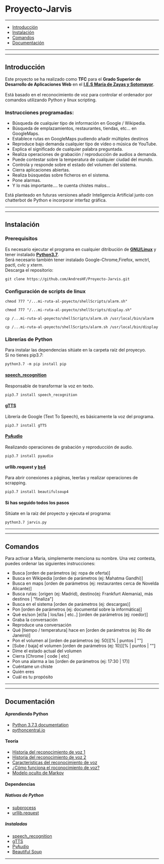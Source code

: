 # Proyecto-Jarvis
---

- [Introducción](#introducción)
- [Instalación](#instalación)
- [Comandos](#comandos)
- [Documentación](#documentación)

---

---

<h2>Introducción</h2>
Este proyecto se ha realizado como <b>TFC</b> para el <b>Grado Superior de Desarrollo de Aplicaciones Web</b> en el <b><a href="http://ies.mariadezayas.majadahonda.educa.madrid.org/Joomla/">I.E.S María de Zayas y Sotomayor</a></b>. 
<br>
<br>
Está basado en el reconocimiento de voz para controlar el ordenador por comandos utilizando Python y linux scripting.
<h3>Instrucciones programadas:</h3>
<ul>
  <li>Búsqueda de cualquier tipo de información en Google / Wikipedia.</li>
  <li>Búsqueda de emplazamientos, restaurantes, tiendas, etc... en GoogleMaps.</li>
  <li>Establece rutas en GoogleMaps pudiendo añadir múltiples destinos</li>
  <li>Reproduce bajo demanda cualquier tipo de vídeo o música de YouTube.</li>
  <li>Explica el significado de cualquier palabra preguntada.</li>
  <li>Realiza operaciones de grabación / reproducción de audios a demanda.</li>
  <li>Puede contestar sobre la temperatura de cualquier ciudad del mundo.</li>
  <li>Controla y responde sobre el estado del volumen del sistema.</li>
  <li>Cierra aplicaciones abiertas.</li>
  <li>Realiza búsquedas sobre ficheros en el sistema.</li>
  <li>Pone alarmas.</li>
  <li>Y lo más importante.... te cuenta chistes malos...</li>
</ul>  

Está planteado en futuras versiones añadir Inteligencia Artificial junto con chatterbot de Python e incorporar interfaz gráfica.

---

---
<h2>Instalación</h2>

<h3>Prerequisitos</h3>
Es necesario ejecutar el programa en cualquier ditribución de <b><a href="https://www.linux.org/pages/download/">GNU/Linux</a></b> y tener instalado <b><a href="https://www.python.org/downloads/release/python-373/">Python3.7</a></b>.
<br>
Será necesario también tener instalado Google-Chrome,Firefox, wmctrl, pactl, cvlc y xterm.
<br>
Descarga el repositorio:

```
git clone https://github.com/AndresHF/Proyecto-Jarvis.git
```

<h3>Configuración de scripts de linux</h3>

```
chmod 777 "/...mi-ruta-al-poyecto/shellScripts/alarm.sh"
```

```
chmod 777 "/...mi-ruta-al-poyecto/shellScripts/display.sh"
```

```
cp /...mi-ruta-al-poyecto/shellScripts/alarm.sh /usr/local/bin/alarm
```
```
cp /...mi-ruta-al-poyecto/shellScripts/alarm.sh /usr/local/bin/display
```
<h3>Librerías de Python</h3>
Para instalar las dependencias sitúate en la carpeta raíz del proyecyo.
<br>
Si no tienes pip3.7:

```
python3.7 -m pip install pip
```

<h4><a href="https://pypi.org/project/SpeechRecognition/">speech_recognition</a></h4>
Responsable de transformar la voz en texto.

```
pip3.7 install speech_recognition
```

<h4><a href="https://pypi.org/project/gTTS/">gTTS</a></h4>
Librería de Google (Text To Speech), es básicamente la voz del programa.

```
pip3.7 install gTTS
```

<h4><a href="https://pypi.org/project/PyAudio/">PyAudio</a></h4>
Realizando operaciones de grabación y reproducción de audio.

```
pip3.7 install pyaudio
```

<h4>urllib.request y <a href="https://pypi.org/project/beautifulsoup4/">bs4</a></h4>
Para abrir conexiones a páginas, leerlas y realizar operaciones de scrapping.

```
pip3.7 install beautifulsoup4
```

<h4>Si has seguido todos los pasos</h4>
Sitúate en la raíz del proyecto y ejecuta el programa:

```
python3.7 jarvis.py
```
---

---

<h2>Comandos</h2>

Para activar a María, simplemente menciona su nombre. Una vez contesta, puedes ordenar las siguientes instrucciones:

<ul>
  <li>Busca [orden de parámetros (ej: ropa de oferta)]</li>
  <li>Busca en Wikipedia [orden de parámetros (ej: Mahatma Gandhi)]</li>
  <li>Busca en maps [orden de parámetros (ej: restaurantes cerca de Novelda Alicante)]</li>
  <li>Busca rutas: [origen (ej: Madrid), destino(ej: Frankfurt Alemania), más destinos | "finaliza"]</li>
  <li>Busca en el sistema [orden de parámetros (ej: descargas)]</li>
  <li>Pon [orden de parámetros (ej: documental sobre la informática)]</li>
  <li>Qué es/son [el/la | los/las | etc..] [orden de parámetros (ej: roedor)]</li>
  <li>Graba la conversación</li>
  <li>Reproduce una conversación</li>
  <li>Qué [tiempo / temperatura] hace en [orden de parámetros (ej: Río de Janeiro)] </li>
  <li>Pon el volumen al [orden de parámetros (ej: 50)][% | puntos | ""]</li>
  <li>[Sube / baja] el volumen [orden de parámetros (ej: 10)][% | puntos | ""]</li>
  <li>Dime el estado actual del volumen</li>
  <li>Cierra [Chrome | code | etc]</li>
  <li>Pon una alarma a las [orden de parámetros (ej: 17:30 | 17)]</li>
  <li>Cuéntame un chiste</li>
  <li>Quién eres</li>
  <li>Cuál es tu propósito</li>
</ul> 

---

---

<h2>Documentación</h2>
<h4>Aprendiendo Python</h4>
<ul>
  <li><a href="https://docs.python.org/3/">Python 3.7.3 documentation</a></li>
  <li><a href="https://www.pythoncentral.io/">pythoncentral.io</a></li>
</ul>
<h4>Teoría</h4>
<ul>
  <li><a href="https://www.lumenvox.com/espanol/resources/tips/historyOfSpeechRecognition.aspx">Historia del reconocimiento de voz 1</a></li>
  <li><a href="">Historia del reconocimiento de voz 2</a></li>
  <li><a href="https://es.wikipedia.org/wiki/Reconocimiento_del_habla">Características del reconocimiento de voz</a></li>
  <li><a href="http://director-it.com/index.php/es/ssoluciones/servicio-de-voz/acd,-call-center,-pabx/178-asr-reconocedor-de-voz.html">¿Cómo funciona el roconocimiento de voz?</a></li>
  <li><a href="https://es.wikipedia.org/wiki/Modelo_oculto_de_M%C3%A1rkov">Modelo oculto de Markov</a></li>
</ul>
<h4>Dependencias</h4>
<h5>Nativas de Python</h5>
<ul>
  <li><a href="https://docs.python.org/2/library/subprocess.html">subprocess</a></li>
  <li><a href="https://docs.python.org/3/library/urllib.request.html#module-urllib.request">urllib.request</a></li>
</ul>
<h5>Instaladas</h5>
<ul>
  <li><a href="https://realpython.com/python-speech-recognition/">speech_recognition</a></li>
  <li><a href="https://gtts.readthedocs.io/en/v2.0.0/">gTTS</a></li>
  <li><a href="https://people.csail.mit.edu/hubert/pyaudio/docs/">PyAudio</a></li>
  <li><a href="https://www.crummy.com/software/BeautifulSoup/bs4/doc/">Beautiful Soup</a></li>
</ul>

---
